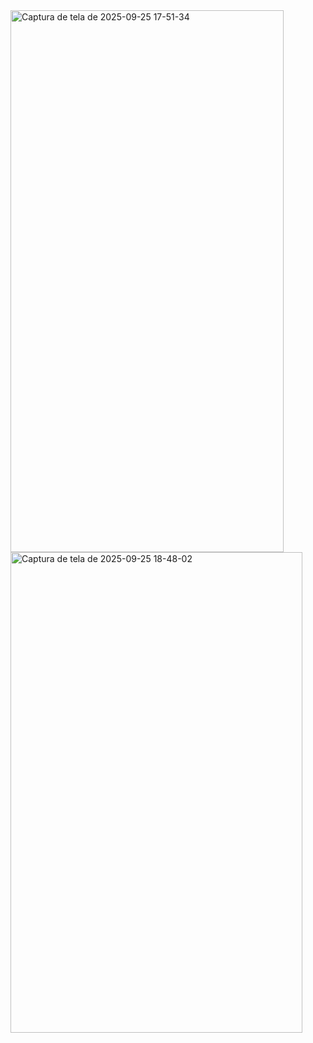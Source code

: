 <img width="437" height="867" alt="Captura de tela de 2025-09-25 17-51-34" src="https://github.com/user-attachments/assets/18c067f0-46b8-49f8-976f-d3218d18bfaa" />

<img width="467" height="769" alt="Captura de tela de 2025-09-25 18-48-02" src="https://github.com/user-attachments/assets/6d84793a-fbde-41a4-b8dc-fe9742760248" />
